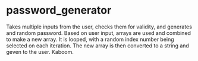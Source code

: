 # password_generator

Takes multiple inputs from the user, checks them for validity, and generates and random password. Based on user input, arrays are used and combined to make a new array. It is looped, with a random index number being selected on each iteration. The new array is then converted to a string and geven to the user. Kaboom.